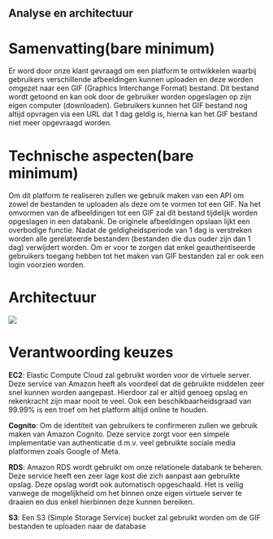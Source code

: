 ## Analyse en architectuur
# Samenvatting(bare minimum)

Er word door onze klant gevraagd om een platform te ontwikkelen waarbij gebruikers verschillende afbeeldingen kunnen uploaden en deze worden omgezet naar een GIF (Graphics Interchange Format) bestand. Dit bestand wordt getoond en kan ook door de gebruiker worden opgeslagen op zijn eigen computer (downloaden).  Gebruikers kunnen het GIF bestand nog altijd opvragen via een URL dat 1 dag geldig is, hierna kan het GIF bestand niet meer opgevraagd worden.

# Technische aspecten(bare minimum)

Om dit platform te realiseren zullen we gebruik maken van een API om zowel de bestanden te uploaden als deze om te vormen tot een GIF. Na het omvormen van de afbeeldingen tot een GIF zal dit bestand tijdelijk worden opgeslagen in een databank. De originele afbeeldingen opslaan lijkt een overbodige functie.
Nadat de geldigheidsperiode van 1 dag is verstreken worden alle gerelateerde bestanden (bestanden die dus ouder zijn dan 1 dag) verwijdert worden.
Om er voor te zorgen dat enkel geauthentiseerde gebruikers toegang hebben tot het maken van GIF bestanden zal er ook een login voorzien worden.



# Architectuur

<img src ="C:\Users\stijn\Desktop\OCD @ NICK\ICTArchitecture\ICT-archi-flow-diagram.png"> 
</img>


# Verantwoording keuzes
**EC2**: Elastic Compute Cloud zal gebruikt worden voor de virtuele server. Deze service van Amazon heeft als voordeel dat de gebruikte middelen zeer snel kunnen worden aangepast. Hierdoor zal er altijd genoeg opslag en rekenkracht zijn maar nooit te veel. Ook een beschikbaarheidsgraad van 99.99% is een troef om het platform altijd online te houden.

**Cognito**: Om de identiteit van gebruikers te confirmeren zullen we gebruik maken van Amazon Cognito. Deze service zorgt voor een simpele implementatie van authenticatie d.m.v. veel gebruikte sociale media platformen zoals Google of Meta.  

**RDS**: Amazon RDS wordt gebruikt om onze relationele databank te beheren. Deze service heeft een zeer lage kost die zich aanpast aan gebruikte opslag. Deze opslag wordt ook automatisch opgeschaald. Het is veilig vanwege de mogelijkheid om het binnen onze eigen virtuele server te draaien en dus enkel hierbinnen deze kunnen bereiken.

**S3**: Een S3 (Simple Storage Service) bucket zal gebruikt worden om de GIF bestanden te uploaden naar de database
